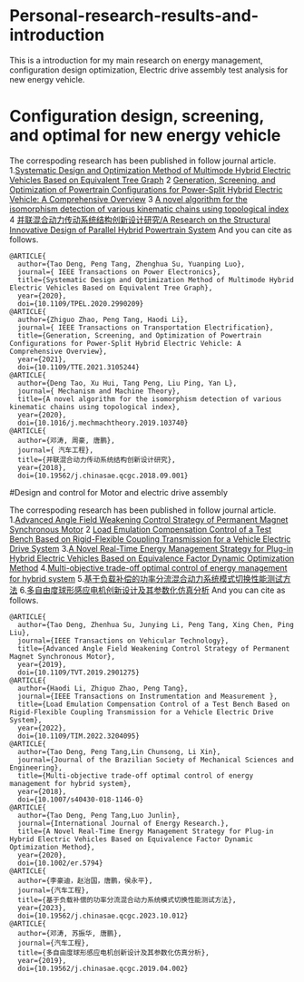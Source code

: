 # Personal-research-results-and-introduction
This is a introduction for my main research on energy management, configuration design optimization, Electric drive assembly test analysis for new energy vehicle.
# Configuration design, screening, and optimal for new energy vehicle

The correspoding research has been published in follow journal article.
1.[Systematic Design and Optimization Method of Multimode Hybrid Electric Vehicles Based on Equivalent Tree Graph](https://ieeexplore.ieee.org/document/9078871) 
2 [Generation, Screening, and Optimization of Powertrain Configurations for Power-Split Hybrid Electric Vehicle: A Comprehensive Overview](https://ieeexplore.ieee.org/document/9514573)
3 [A novel algorithm for the isomorphism detection of various kinematic chains using topological index](https://www.sciencedirect.com/science/article/pii/S0094114X19323468)
4 [并联混合动力传动系统结构创新设计研究/A Research on the Structural Innovative Design of Parallel Hybrid Powertrain System](http://www.qichegongcheng.com/CN/10.19562/j.chinasae.qcgc.2018.09.001)
And you can cite as follows.
```
@ARTICLE{
  author={Tao Deng, Peng Tang, Zhenghua Su, Yuanping Luo},
  journal={ IEEE Transactions on Power Electronics}, 
  title={Systematic Design and Optimization Method of Multimode Hybrid Electric Vehicles Based on Equivalent Tree Graph}, 
  year={2020},
  doi={10.1109/TPEL.2020.2990209}
@ARTICLE{
  author={Zhiguo Zhao, Peng Tang, Haodi Li},
  journal={ IEEE Transactions on Transportation Electrification}, 
  title={Generation, Screening, and Optimization of Powertrain Configurations for Power-Split Hybrid Electric Vehicle: A Comprehensive Overview}, 
  year={2021},
  doi={10.1109/TTE.2021.3105244}
@ARTICLE{
  author={Deng Tao, Xu Hui, Tang Peng, Liu Ping, Yan L},
  journal={ Mechanism and Machine Theory}, 
  title={A novel algorithm for the isomorphism detection of various kinematic chains using topological index}, 
  year={2020},
  doi={10.1016/j.mechmachtheory.2019.103740}
@ARTICLE{
  author={邓涛, 周豪, 唐鹏},
  journal={ 汽车工程}, 
  title={并联混合动力传动系统结构创新设计研究}, 
  year={2018},
  doi={10.19562/j.chinasae.qcgc.2018.09.001}
```
#Design and control for Motor and electric drive assembly

The correspoding research has been published in follow journal article.
1.[Advanced Angle Field Weakening Control Strategy of Permanent Magnet Synchronous Motor](https://ieeexplore.ieee.org/document/8651428) 
2 [Load Emulation Compensation Control of a Test Bench Based on Rigid-Flexible Coupling Transmission for a Vehicle Electric Drive System](https://ieeexplore.ieee.org/document/9875333)
3.[A Novel Real-Time Energy Management Strategy for Plug-in Hybrid Electric Vehicles Based on Equivalence Factor Dynamic Optimization Method](https://onlinelibrary.wiley.com/doi/10.1002/er.5794)
4.[Multi-objective trade-off optimal control of energy management for hybrid system](https://link.springer.com/article/10.1007/s40430-018-1146-0)
5.[基于负载补偿的功率分流混合动力系统模式切换性能测试方法](http://www.qichegongcheng.com/CN/10.19562/j.chinasae.qcgc.2023.10.012)
6.[多自由度球形感应电机创新设计及其参数化仿真分析](http://www.qichegongcheng.com/CN/10.19562/j.chinasae.qcgc.2019.04.002)
And you can cite as follows.
```
@ARTICLE{
  author={Tao Deng, Zhenhua Su, Junying Li, Peng Tang, Xing Chen, Ping Liu},
  journal={IEEE Transactions on Vehicular Technology}, 
  title={Advanced Angle Field Weakening Control Strategy of Permanent Magnet Synchronous Motor}, 
  year={2019},
  doi={10.1109/TVT.2019.2901275}
@ARTICLE{
  author={Haodi Li, Zhiguo Zhao, Peng Tang},
  journal={IEEE Transactions on Instrumentation and Measurement }, 
  title={Load Emulation Compensation Control of a Test Bench Based on Rigid-Flexible Coupling Transmission for a Vehicle Electric Drive System}, 
  year={2022},
  doi={10.1109/TIM.2022.3204095}
@ARTICLE{
  author={Tao Deng, Peng Tang,Lin Chunsong, Li Xin},
  journal={Journal of the Brazilian Society of Mechanical Sciences and Engineering}, 
  title={Multi-objective trade-off optimal control of energy management for hybrid system}, 
  year={2018},
  doi={10.1007/s40430-018-1146-0}
@ARTICLE{
  author={Tao Deng, Peng Tang,Luo Junlin},
  journal={International Journal of Energy Research.}, 
  title={A Novel Real-Time Energy Management Strategy for Plug-in Hybrid Electric Vehicles Based on Equivalence Factor Dynamic Optimization Method}, 
  year={2020},
  doi={10.1002/er.5794}
@ARTICLE{
  author={李豪迪，赵治国，唐鹏，侯永平},
  journal={汽车工程}, 
  title={基于负载补偿的功率分流混合动力系统模式切换性能测试方法}, 
  year={2023},
  doi={10.19562/j.chinasae.qcgc.2023.10.012}
@ARTICLE{
  author={邓涛, 苏振华, 唐鹏},
  journal={汽车工程}, 
  title={多自由度球形感应电机创新设计及其参数化仿真分析}, 
  year={2019},
  doi={10.19562/j.chinasae.qcgc.2019.04.002}

